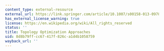```yaml
---
content_type: external-resource
external_url: https://link.springer.com/article/10.1007/s00158-013-0978-6
has_external_license_warning: true
license: https://en.wikipedia.org/wiki/All_rights_reserved
status: ''
title: Topology Optimization Approaches
uid: 8d8b79ff-cc67-417f-826c-a1d4b1058759
wayback_url: ''
---
```

